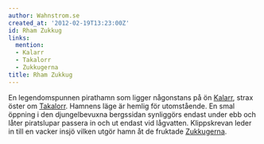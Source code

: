 ```yaml
---
author: Wahnstrom.se
created_at: '2012-02-19T13:23:00Z'
id: Rham Zukkug
links:
  mention:
  - Kalarr
  - Takalorr
  - Zukkugerna
title: Rham Zukkug
---
```


En legendomspunnen pirathamn som ligger någonstans på ön [Kalarr], strax öster om [Takalorr].
Hamnens läge är hemlig för utomstående. En smal öppning i den djungelbevuxna bergssidan synliggörs
endast under ebb och låter piratslupar passera in och ut endast vid lågvatten. Klippskrevan leder in
till en vacker insjö vilken utgör hamn åt de fruktade [Zukkugerna].

  [Kalarr]: Kalarr
  [Takalorr]: Takalorr
  [Zukkugerna]: Zukkugerna